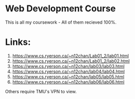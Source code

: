 # Web Development Course
This is all my coursework - All of them recieved 100%.

# Links:

1. https://www.cs.ryerson.ca/~n12chan/Lab01_2/lab01.html
2. https://www.cs.ryerson.ca/~n12chan/Lab01_2/lab02.html
3. https://www.cs.ryerson.ca/~n12chan/lab03/lab03.html
4. https://www.cs.ryerson.ca/~n12chan/lab04/lab04.html
5. https://www.cs.ryerson.ca/~n12chan/lab05/lab05.html
6. https://www.cs.ryerson.ca/~n12chan/lab06/lab06.html

Others require TMU's VPN to view.
